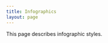 ```yaml
---
title: Infographics
layout: page
---
```


<p class="t-5">This page describes infographic styles.</p>